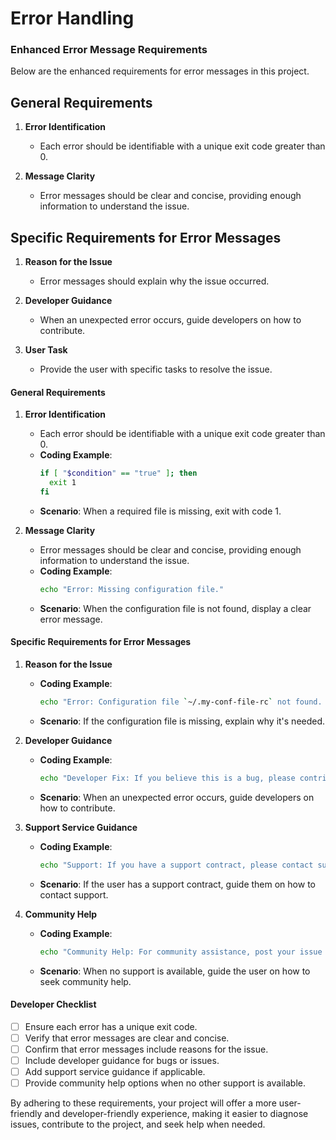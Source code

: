 # Error Handling

### Enhanced Error Message Requirements

Below are the enhanced requirements for error messages in this project.

## General Requirements

1. **Error Identification**
    - Each error should be identifiable with a unique exit code greater than 0.

2. **Message Clarity**
    - Error messages should be clear and concise, providing enough information to understand the issue.

## Specific Requirements for Error Messages

1. **Reason for the Issue**
    - Error messages should explain why the issue occurred.

2. **Developer Guidance**
    - When an unexpected error occurs, guide developers on how to contribute.

3. **User Task**
    - Provide the user with specific tasks to resolve the issue.

#### General Requirements

1. **Error Identification**
   - Each error should be identifiable with a unique exit code greater than 0.
   - **Coding Example**: 
     ```bash
     if [ "$condition" == "true" ]; then
       exit 1
     fi
     ```
   - **Scenario**: When a required file is missing, exit with code 1.

2. **Message Clarity**
   - Error messages should be clear and concise, providing enough information to understand the issue.
   - **Coding Example**: 
     ```bash
     echo "Error: Missing configuration file."
     ```
   - **Scenario**: When the configuration file is not found, display a clear error message.

#### Specific Requirements for Error Messages

1. **Reason for the Issue**
   - **Coding Example**: 
     ```bash
     echo "Error: Configuration file `~/.my-conf-file-rc` not found. Reason: The script requires this file for sourcing variables."
     ```
   - **Scenario**: If the configuration file is missing, explain why it's needed.

2. **Developer Guidance**
   - **Coding Example**: 
     ```bash
     echo "Developer Fix: If you believe this is a bug, please contribute by opening an issue on the GitHub repository."
     ```
   - **Scenario**: When an unexpected error occurs, guide developers on how to contribute.

3. **Support Service Guidance**
   - **Coding Example**: 
     ```bash
     echo "Support: If you have a support contract, please contact support with error code 1."
     ```
   - **Scenario**: If the user has a support contract, guide them on how to contact support.

4. **Community Help**
   - **Coding Example**: 
     ```bash
     echo "Community Help: For community assistance, post your issue on Stack Overflow with the tag 'AnyHooks'. Suggested Question: 'How to resolve error code 1 in AnyHooks?'"
     ```
   - **Scenario**: When no support is available, guide the user on how to seek community help.

#### Developer Checklist

- [ ] Ensure each error has a unique exit code.
- [ ] Verify that error messages are clear and concise.
- [ ] Confirm that error messages include reasons for the issue.
- [ ] Include developer guidance for bugs or issues.
- [ ] Add support service guidance if applicable.
- [ ] Provide community help options when no other support is available.

By adhering to these requirements, your project will offer a more user-friendly and developer-friendly experience, making it easier to diagnose issues, contribute to the project, and seek help when needed.
